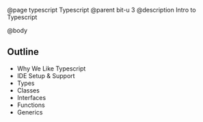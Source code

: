 @page typescript Typescript
@parent bit-u 3
@description Intro to Typescript

@body

## Outline

- Why We Like Typescript
- IDE Setup & Support
- Types
- Classes
- Interfaces
- Functions
- Generics
